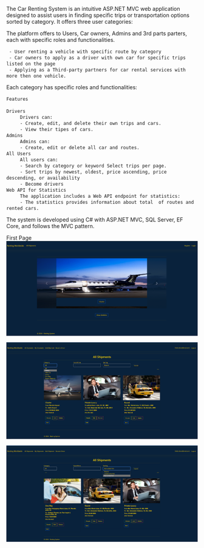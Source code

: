 The Car Renting System is an intuitive ASP.NET MVC web application designed to assist users in finding specific trips or transportation options sorted by category. 
It offers three user categories:

The platform offers to Users, Car owners, Admins and 3rd parts parters, each with specific roles and functionalities.      

     - User renting a vehicle with specific route by category
     - Car owners to apply as a driver with own car for specific trips listed on the page
     - Applying as a Third-party partners for car rental services with more then one vehicle.
    
Each category has specific roles and functionalities:

    Features
	
	Drivers
		 Drivers can:
		 - Create, edit, and delete their own trips and cars.
		 - View their tipes of cars.
	Admins
		 Admins can:
		 - Create, edit or delete all car and routes.
	All Users
		 All users can:
		 - Search by category or keyword Select trips per page.
		 - Sort trips by newest, oldest, price ascending, price descending, or availability
		 - Become drivers
	Web API for Statistics
		 The application includes a Web API endpoint for statistics:
		 - The statistics provides information about total  of routes and rented cars.

The system is developed using C# with ASP.NET MVC, SQL Server, EF Core, and follows the MVC pattern. 

First Page 
![alt tsxt](https://github.com/VessyPenkova/Sertificates/blob/main/CarRentingSystemFirst%20Page.png?raw=true)

![alt tsxt](https://github.com/VessyPenkova/Sertificates/blob/main/Charter.png?raw=true)

![alt tsxt](https://github.com/VessyPenkova/Sertificates/blob/main/NotRented.png?raw=true)
